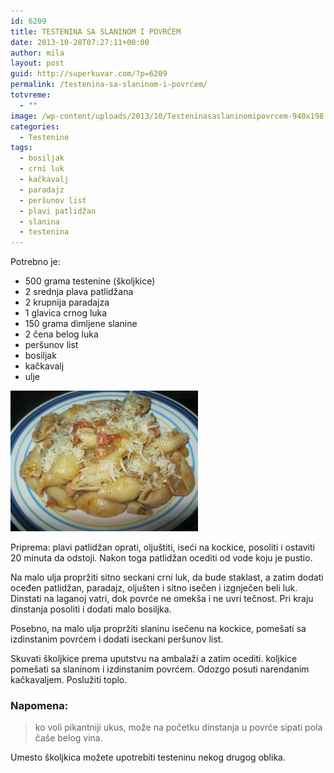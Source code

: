 ```yaml
---
id: 6209
title: TESTENINA SA SLANINOM I POVRĆEM
date: 2013-10-28T07:27:11+00:00
author: mila
layout: post
guid: http://superkuvar.com/?p=6209
permalink: /testenina-sa-slaninom-i-povrćem/
totvreme:
  - ""
image: /wp-content/uploads/2013/10/Testeninasaslaninomipovrcem-940x198.jpg
categories:
  - Testenine
tags:
  - bosiljak
  - crni luk
  - kačkavalj
  - paradajz
  - peršunov list
  - plavi patlidžan
  - slanina
  - testenina
---
```

Potrebno je:

  * 500 grama testenine (školjkice)
  * 2 srednja plava patlidžana
  * 2 krupnija paradajza
  * 1 glavica crnog luka
  * 150 grama dimljene slanine
  * 2 čena belog luka
  * peršunov list
  * bosiljak
  * kačkavalj
  * ulje

[<img class="alignnone size-medium wp-image-6210" src="/wp-content/uploads/2013/10/Testeninasaslaninomipovrcem-300x225.jpg" alt="Testeninasaslaninomipovrcem" width="300" height="225" />](/wp-content/uploads/2013/10/Testeninasaslaninomipovrcem.jpg)

Priprema: plavi patlidžan oprati, oljuštiti, iseći na kockice, posoliti i ostaviti 20 minuta da odstoji. Nakon toga patlidžan ocediti od vode koju je pustio.

Na malo ulja propržiti sitno seckani crni luk, da bude staklast, a zatim dodati oceđen patlidžan, paradajz, oljušten i sitno isečen i izgnječen beli luk. Dinstati na laganoj vatri, dok povrće ne omekša i ne uvri tečnost. Pri kraju dinstanja posoliti i dodati malo bosiljka.

Posebno, na malo ulja propržiti slaninu isečenu na kockice, pomešati sa izdinstanim povrćem i dodati iseckani peršunov list.

Skuvati školjkice prema uputstvu na ambalaži a zatim ocediti.  koljkice pomešati sa slaninom i izdinstanim povrćem. Odozgo posuti narendanim kačkavaljem. Poslužiti toplo.

### Napomena:
> ko voli pikantniji ukus, može na početku dinstanja u povrće sipati pola čaše belog vina.

Umesto školjkica možete upotrebiti testeninu nekog drugog oblika.